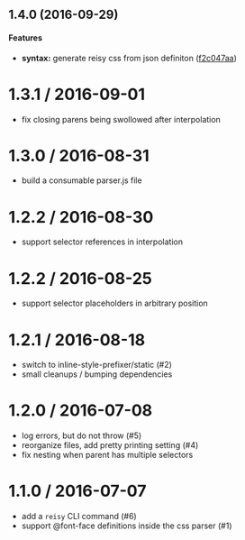 <a name="1.4.0"></a>
## 1.4.0 (2016-09-29)


#### Features

* **syntax:**  generate reisy css from json definiton ([f2c047aa](f2c047aa))




1.3.1 / 2016-09-01
==================

  * fix closing parens being swollowed after interpolation

1.3.0 / 2016-08-31
==================

  * build a consumable parser.js file

1.2.2 / 2016-08-30
==================

  * support selector references in interpolation

1.2.2 / 2016-08-25
==================

  * support selector placeholders in arbitrary position

1.2.1 / 2016-08-18
==================

  * switch to inline-style-prefixer/static (#2)
  * small cleanups / bumping dependencies

1.2.0 / 2016-07-08
==================

  * log errors, but do not throw (#5)
  * reorganize files, add pretty printing setting (#4)
  * fix nesting when parent has multiple selectors

1.1.0 / 2016-07-07
==================

  * add a `reisy` CLI command (#6)
  * support @font-face definitions inside the css parser (#1)
